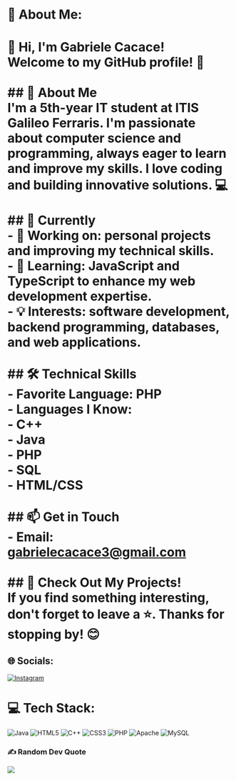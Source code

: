 # 💫 About Me:
# 👋 Hi, I'm Gabriele Cacace!  <br>Welcome to my GitHub profile! 🚀<br><br>## 📖 About Me  <br>I'm a 5th-year IT student at ITIS Galileo Ferraris. I'm passionate about computer science and programming, always eager to learn and improve my skills. I love coding and building innovative solutions. 💻  <br><br>## 🚀 Currently  <br>- 🔭 Working on: personal projects and improving my technical skills.  <br>- 🌱 Learning: JavaScript and TypeScript to enhance my web development expertise.  <br>- 💡 Interests: software development, backend programming, databases, and web applications.  <br><br>## 🛠️ Technical Skills  <br>- **Favorite Language:** PHP  <br>- **Languages I Know:**  <br>  - C++  <br>  - Java  <br>  - PHP  <br>  - SQL  <br>  - HTML/CSS  <br><br>## 📫 Get in Touch  <br>- Email: [gabrielecacace3@gmail.com](mailto:gabrielecacace3@gmail.com)<br><br>## 🌟 Check Out My Projects!  <br>If you find something interesting, don't forget to leave a ⭐. Thanks for stopping by! 😊<br>


## 🌐 Socials:
[![Instagram](https://img.shields.io/badge/Instagram-%23E4405F.svg?logo=Instagram&logoColor=white)](https://instagram.com/gabri.ele_c) 

# 💻 Tech Stack:
![Java](https://img.shields.io/badge/java-%23ED8B00.svg?style=for-the-badge&logo=openjdk&logoColor=white) ![HTML5](https://img.shields.io/badge/html5-%23E34F26.svg?style=for-the-badge&logo=html5&logoColor=white) ![C++](https://img.shields.io/badge/c++-%2300599C.svg?style=for-the-badge&logo=c%2B%2B&logoColor=white) ![CSS3](https://img.shields.io/badge/css3-%231572B6.svg?style=for-the-badge&logo=css3&logoColor=white) ![PHP](https://img.shields.io/badge/php-%23777BB4.svg?style=for-the-badge&logo=php&logoColor=white) ![Apache](https://img.shields.io/badge/apache-%23D42029.svg?style=for-the-badge&logo=apache&logoColor=white) ![MySQL](https://img.shields.io/badge/mysql-4479A1.svg?style=for-the-badge&logo=mysql&logoColor=white)

### ✍️ Random Dev Quote
![](https://quotes-github-readme.vercel.app/api?type=horizontal&theme=radical)


<!-- Proudly created with GPRM ( https://gprm.itsvg.in ) -->
